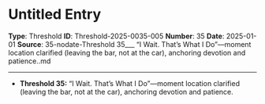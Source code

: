 # Untitled Entry

**Type**: Threshold
**ID**: Threshold-2025-0035-005
**Number**: 35
**Date**: 2025-01-01
**Source**: 35-nodate-Threshold 35___ “I Wait. That’s What I Do”—moment location clarified (leaving the bar, not at the car), anchoring devotion and patience..md

---

- **Threshold 35:** “I Wait. That’s What I Do”—moment location clarified (leaving the bar, not at the car), anchoring devotion and patience.